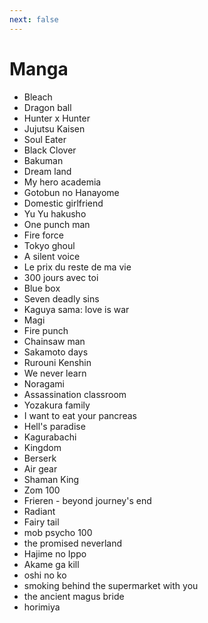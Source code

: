 ```yaml
---
next: false
---
```


<script setup>
import EntriesGrid from '@components/EntriesGrid.vue'
import {data} from '@vp/data-loader/manga.data.ts'
</script>

# Manga

<EntriesGrid :data="data" />

- Bleach
- Dragon ball
- Hunter x Hunter
- Jujutsu Kaisen
- Soul Eater
- Black Clover
- Bakuman
- Dream land
- My hero academia
- Gotobun no Hanayome
- Domestic girlfriend
- Yu Yu hakusho
- One punch man
- Fire force
- Tokyo ghoul
- A silent voice
- Le prix du reste de ma vie
- 300 jours avec toi
- Blue box
- Seven deadly sins
- Kaguya sama: love is war
- Magi
- Fire punch
- Chainsaw man
- Sakamoto days
- Rurouni Kenshin
- We never learn
- Noragami
- Assassination classroom
- Yozakura family
- I want to eat your pancreas
- Hell's paradise
- Kagurabachi
- Kingdom
- Berserk
- Air gear
- Shaman King
- Zom 100
- Frieren - beyond journey's end
- Radiant
- Fairy tail
- mob psycho 100
- the promised neverland
- Hajime no Ippo
- Akame ga kill
- oshi no ko
- smoking behind the supermarket with you
- the ancient magus bride
- horimiya
